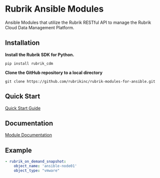 #  Rubrik Ansible Modules
 
Ansible Modules that utilize the Rubrik RESTful API to manage the Rubrik Cloud Data Management Platform.

## Installation

**Install the Rubrik SDK for Python.**

`pip install rubrik_cdm`

**Clone the GitHub repository to a local directory**

`git clone https://github.com/rubrikinc/rubrik-modules-for-ansible.git`

## Quick Start

[Quick Start Guide](https://github.com/rubrikinc/rubrik-modules-for-ansible/blob/master/docs/quick-start.md)


## Documentation

[Module Documentation](https://rubrik.gitbook.io/rubrik-modules-for-ansible/)

## Example

```yaml
- rubrik_on_demand_snapshot:
    object_name: 'ansible-node01'
    object_type: "vmware"
```


